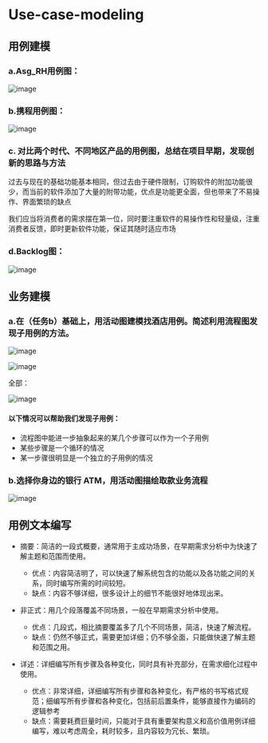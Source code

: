# Use-case-modeling
## 用例建模
### a.Asg_RH用例图：

![image](https://github.com/lqAsuna/Use-case-modeling/blob/master/image/result1.png)

### b.携程用例图：

![image](https://github.com/lqAsuna/Use-case-modeling/blob/master/image/result2.png)

### c. 对比两个时代、不同地区产品的用例图，总结在项目早期，发现创新的思路与方法

过去与现在的基础功能基本相同，但过去由于硬件限制，订购软件的附加功能很少，而当前的软件添加了大量的附带功能，优点是功能更全面，但也带来了不易操作、界面繁琐的缺点

我们应当将消费者的需求摆在第一位，同时要注重软件的易操作性和轻量级，注重消费者反馈，即时更新软件功能，保证其随时适应市场

### d.Backlog图：

![image](https://github.com/lqAsuna/Use-case-modeling/blob/master/image/result3.png)

## 业务建模

### a.在（任务b）基础上，用活动图建模找酒店用例。简述利用流程图发现子用例的方法。

![image](https://github.com/lqAsuna/Use-case-modeling/blob/master/image/result4.png)

![image](https://github.com/lqAsuna/Use-case-modeling/blob/master/image/result5.png)

全部：

![image](https://github.com/lqAsuna/Use-case-modeling/blob/master/image/result6.png)

#### 以下情况可以帮助我们发现子用例：
- 流程图中能进一步抽象起来的某几个步骤可以作为一个子用例
- 某些步骤是一个循环的情况
- 某一步骤很明显是一个独立的子用例的情况

### b.选择你身边的银行 ATM，用活动图描绘取款业务流程

![image](https://github.com/lqAsuna/Use-case-modeling/blob/master/image/result7.png)


## 用例文本编写
- 摘要：简洁的一段式概要，通常用于主成功场景，在早期需求分析中为快速了解主题和范围而使用。 

    - 优点：内容简洁明了，可以快速了解系统包含的功能以及各功能之间的关系，同时编写所需的时间较短。
    - 缺点：内容不够详细，很多设计上的细节不能很好地体现出来。

- 非正式：用几个段落覆盖不同场景，一般在早期需求分析中使用。

    - 优点：几段式，相比摘要覆盖多了几个不同场景，简洁，快速了解流程。
    - 缺点：仍然不够正式，需要更加详细；仍不够全面，只能做快速了解主题和范围之用。

- 详述：详细编写所有步骤及各种变化，同时具有补充部分，在需求细化过程中使用。 

    - 优点：非常详细，详细编写所有步骤和各种变化，有严格的书写格式规范；细编写所有步骤和各种变化，包括前后置条件，能够直接作为编码的逻辑参考
    - 缺点：需要耗费巨量时间，只能对于具有重要架构意义和高价值用例详细编写，难以考虑周全，耗时较多，且内容较为冗长、繁琐。
